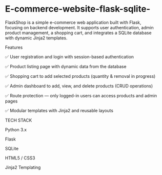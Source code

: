 # E-commerce-website-flask-sqlite-
FlaskShop is a simple e-commerce web application built with Flask, focusing on backend development. It supports user authentication, admin product management, a shopping cart, and integrates a SQLite database with dynamic Jinja2 templates.
 
 
 Features
 
✅ User registration and login with session-based authentication

✅ Product listing page with dynamic data from the database

✅ Shopping cart to add selected products (quantity & removal in progress)

✅ Admin dashboard to add, view, and delete products (CRUD operations)

✅ Route protection — only logged-in users can access products and admin pages

✅ Modular templates with Jinja2 and reusable layouts


TECH STACK

Python 3.x

Flask

SQLite

HTML5 / CSS3

Jinja2 Templating
